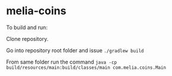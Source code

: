 # melia-coins

To build and run:

Clone repository.

Go into repository root folder and issue ```./gradlew build```

From same folder run the command  ```java -cp build/resources/main:build/classes/main com.melia.coins.Main```
